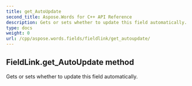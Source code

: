 ```yaml
---
title: get_AutoUpdate
second_title: Aspose.Words for C++ API Reference
description: Gets or sets whether to update this field automatically. 
type: docs
weight: 0
url: /cpp/aspose.words.fields/fieldlink/get_autoupdate/
---
```

## FieldLink.get_AutoUpdate method


Gets or sets whether to update this field automatically.

